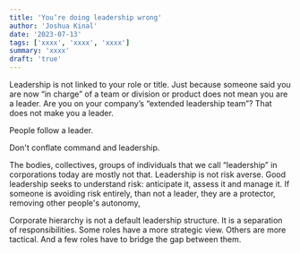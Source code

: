 ```yaml
---
title: 'You’re doing leadership wrong'
author: 'Joshua Kinal'
date: '2023-07-13'
tags: ['xxxx', 'xxxx', 'xxxx']
summary: 'xxxx'
draft: 'true'
---
```


Leadership is not linked to your role or title. Just because someone said you are now “in charge” of a team or division or product does not mean you are a leader. Are you on your company’s “extended leadership team”? That does not make you a leader.

People follow a leader.

Don't conflate command and leadership. 

The bodies, collectives, groups of individuals that we call “leadership” in corporations today are mostly not that. Leadership is not risk averse.  Good leadership seeks to understand risk: anticipate it, assess it and manage it. If someone is avoiding risk entirely, than not a leader, they are a protector, removing other people's autonomy,

Corporate hierarchy is not a default leadership structure. It is a separation of responsibilities. Some roles have a more strategic view. Others are more tactical. And a few roles have to bridge the gap between them. 
